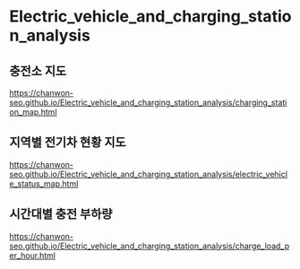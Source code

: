 # Electric_vehicle_and_charging_station_analysis
## 충전소 지도
https://chanwon-seo.github.io/Electric_vehicle_and_charging_station_analysis/charging_station_map.html

## 지역별 전기차 현황 지도
https://chanwon-seo.github.io/Electric_vehicle_and_charging_station_analysis/electric_vehicle_status_map.html

## 시간대별 충전 부하량
https://chanwon-seo.github.io/Electric_vehicle_and_charging_station_analysis/charge_load_per_hour.html
